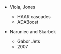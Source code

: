 
* Viola, Jones
    * HAAR cascades
    * ADABoost 
    
* Naruniec and Skarbek
    * Gabor Jets
    * 2007